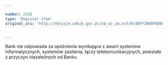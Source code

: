 ```yaml
---

number: 2228
type: 'Register item'
original_uri: 'http://decyzje.uokik.gov.pl/nd_wz_um.nsf/0/40FF3960F800CB93C1257847003EC438?OpenDocument'


---
```


Bank nie odpowiada za opóźnienia wynikające z awarii systemów informatycznych, systemów zasilania, łączy telekomunikacyjnych, powstałe z przyczyn niezależnych od Banku
